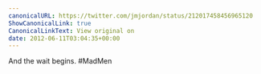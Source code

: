 ```yaml
---
canonicalURL: https://twitter.com/jmjordan/status/212017458456965120
ShowCanonicalLink: true
CanonicalLinkText: View original on
date: 2012-06-11T03:04:35+00:00
---
```

And the wait begins. #MadMen